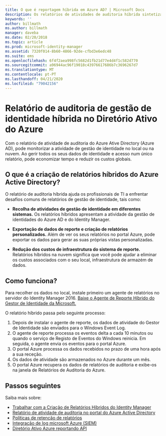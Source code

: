 ```yaml
---
title: O que é reportagem híbrida em Azure AD? | Microsoft Docs
description: Os relatórios de atividades de auditoria híbrida sintetizadas no Azure Ative Directory permitem-lhe visualizar eventos auditados tanto na nuvem como no local.
keywords: ''
author: billmath
ms.author: billmath
manager: daveba
ms.date: 02/20/2018
ms.topic: article
ms.prod: microsoft-identity-manager
ms.assetid: 7320f014-8b60-4866-92de-cfbd3e6edc48
ms.suite: ems
ms.openlocfilehash: 6f4f2aea998fc5682d1fb21d77e4d4f1c582d770
ms.sourcegitcommit: a96944ac96f19018c43976617686b7c3696267d7
ms.translationtype: MT
ms.contentlocale: pt-PT
ms.lasthandoff: 04/21/2020
ms.locfileid: "79042156"
---
```

# <a name="hybrid-identity-management-audit-reporting-in-azure-active-directory"></a>Relatório de auditoria de gestão de identidade híbrida no Diretório Ativo do Azure
Com o relatório de atividade de auditoria do Azure Ative Directory (Azure AD), pode monitorizar a atividade de gestão de identidade no local ou na nuvem. Ao gerir todos os seus dados de identidade e acesso num único relatório, pode economizar tempo e reduzir os custos globais.

## <a name="what-is-azure-active-directory-hybrid-reporting"></a>O que é a criação de relatórios híbridos do Azure Active Directory?
O relatório de auditoria híbrida ajuda os profissionais de TI a enfrentar desafios comuns de relatórios de gestão de identidade, tais como:

* **Recolha de atividades de gestão de identidade em diferentes sistemas.** Os relatórios híbridos apresentam a atividade da gestão de identidades do Azure AD e do Identity Manager.

* **Exportação de dados de reporte e criação de relatórios personalizados.** Além de ver os seus relatórios no portal Azure, pode exportar os dados para gerar as suas próprias vistas personalizadas.

* **Redução dos custos de infraestrutura do sistema de reporte.** Relatórios híbridos na nuvem significa que você pode ajudar a eliminar os custos associados com o seu local, infraestrutura de armazém de dados.

## <a name="how-does-it-work"></a>Como funciona?

Para recolher os dados no local, instale primeiro um agente de relatórios no servidor do Identity Manager 2016. [Baixe o Agente de Reporte Híbrido do Gestor de Identidade da Microsoft.](https://www.microsoft.com/download/details.aspx?id=55112)

O relatório híbrido passa pelo seguinte processo:
1. Depois de instalar o agente de reporte, os dados de atividade do Gestor de Identidade são enviados para o Windows Event Log.
2. O agente de reporte processa os eventos delta a cada 10 minutos ou quando o serviço de Registo de Eventos do Windows reinicia. Em seguida, o agente envia os eventos para o portal Azure.
3. O portal Azure processa os dados recebidos no prazo de uma hora após a sua receção.
4. Os dados de atividade são armazenados no Azure durante um mês.
5. O portal Azure recupera os dados de relatórios de auditoria e exibe-os na janela de Relatórios de Auditoria do Azure.

## <a name="next-steps"></a>Passos seguintes
Saiba mais sobre:
- [Trabalhar com a Criação de Relatórios Híbridos do Identity Manager](working-with-identity-manager-hybrid-reporting.md)
- [Relatório de atividade de auditoria no portal do Azure Active Directory](https://docs.microsoft.com/azure/active-directory/active-directory-reporting-activity-audit-logs)
- [Políticas de retenção de relatórios](https://docs.microsoft.com/azure/active-directory/active-directory-reporting-retention)
- [Integração de log microsoft Azure (SIEM)](https://docs.microsoft.com/azure/security/security-azure-log-integration-overview)
- [Diretório Ativo Azure reportando API](https://docs.microsoft.com/azure/active-directory/active-directory-reporting-api-getting-started)
